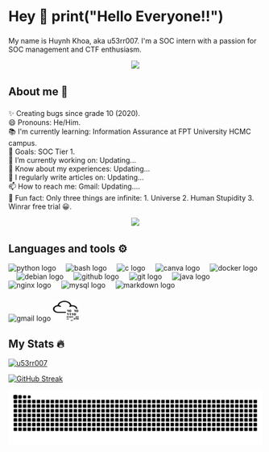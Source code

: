 <h1 align="left">Hey 👋 print("Hello Everyone!!")</h1>

###

<p align="left">My name is Huynh Khoa, aka u53rr007. I'm a SOC intern with a passion for SOC management and CTF enthusiasm.</p>

<div align="center">
  <img height="200" src="https://avatars.githubusercontent.com/u/165979681?s=400&u=4ecbd6556aeb645cf2d853a33325c2fd0aec905b&v=4"  />
</div>
<h2 align="left">About me 🙂</h2>

###

<p align="left">✨ Creating bugs since grade 10 (2020). <br>😄 Pronouns: He/Him. <br>📚 I'm currently learning: Information Assurance at FPT University HCMC campus.<br>🎯 Goals: SOC Tier 1.<br>🔭 I’m currently working on: Updating... <br>📄 Know about my experiences: Updating...<br> 📝 I regularly write articles on: Updating...<br>📫 How to reach me: Gmail: Updating....<br>🎲 Fun fact: Only three things are infinite: 1. Universe 2. Human Stupidity 3. Winrar free trial 😀.</p>

<div align="center">
  <img src="https://profile-counter.glitch.me/u53rr007/count.svg?"  />
</div>

<h2 align="left">Languages and tools ⚙️</h2>
<div align="left">
  <img src="https://cdn.jsdelivr.net/gh/devicons/devicon/icons/python/python-original.svg" height="40" alt="python logo"  />
  <img width="12" />
  <img src="https://cdn.jsdelivr.net/gh/devicons/devicon/icons/bash/bash-original.svg" height="40" alt="bash logo"  />
  <img width="12" />
  <img src="https://cdn.jsdelivr.net/gh/devicons/devicon/icons/c/c-original.svg" height="40" alt="c logo"  />
  <img width="12" />
  <img src="https://cdn.jsdelivr.net/gh/devicons/devicon/icons/canva/canva-original.svg" height="40" alt="canva logo"  />
  <img width="12" />
  <img src="https://cdn.jsdelivr.net/gh/devicons/devicon/icons/docker/docker-original.svg" height="40" alt="docker logo"  />
  <img width="12" />
  <img src="https://cdn.jsdelivr.net/gh/devicons/devicon/icons/debian/debian-original.svg" height="40" alt="debian logo"  />
  <img width="12" />
  <img src="https://cdn.jsdelivr.net/gh/devicons/devicon/icons/github/github-original.svg" height="40" alt="github logo"  />
  <img width="12" />
  <img src="https://cdn.jsdelivr.net/gh/devicons/devicon/icons/git/git-original.svg" height="40" alt="git logo"  />
  <img width="12" />
  <img src="https://cdn.jsdelivr.net/gh/devicons/devicon/icons/java/java-original.svg" height="40" alt="java logo"  />
  <img width="12" />
  <img src="https://cdn.jsdelivr.net/gh/devicons/devicon/icons/nginx/nginx-original.svg" height="40" alt="nginx logo"  />
  <img width="12" />
  <img src="https://cdn.jsdelivr.net/gh/devicons/devicon/icons/mysql/mysql-original.svg" height="40" alt="mysql logo"  />
  <img width="12" />
  <img src="https://cdn.jsdelivr.net/gh/devicons/devicon/icons/markdown/markdown-original.svg" height="40" alt="markdown logo"  />
</div>

###

<div align="left">
  <img src="https://raw.githubusercontent.com/maurodesouza/profile-readme-generator/master/src/assets/icons/social/gmail/default.svg" width="52" height="40" alt="gmail logo"  />
  <img src="https://raw.githubusercontent.com/maurodesouza/profile-readme-generator/master/src/assets/icons/social/tryhackme/default.svg" width="52" height="40" alt="tryhackme logo"  />
</div>

###

<h2 align="left">My Stats 🔥</h2>

<p align="left"> <a href="https://github.com/ryo-ma/github-profile-trophy"><img src="https://github-profile-trophy.vercel.app/?username=u53rr007" alt="u53rr007" /></a> </p>

[![GitHub Streak](https://github-readme-streak-stats.herokuapp.com?user=u53rr007&theme=dark)](https://git.io/streak-stats)

<img src="https://raw.githubusercontent.com/u53rr007/u53rr007/output/snake.svg" alt="Snake animation" />
